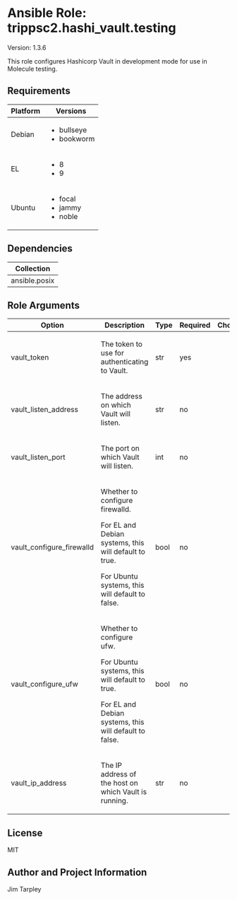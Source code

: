 <!-- BEGIN_ANSIBLE_DOCS -->

# Ansible Role: trippsc2.hashi_vault.testing
Version: 1.3.6

This role configures Hashicorp Vault in development mode for use in Molecule testing.

## Requirements

| Platform | Versions |
| -------- | -------- |
| Debian | <ul><li>bullseye</li><li>bookworm</li></ul> |
| EL | <ul><li>8</li><li>9</li></ul> |
| Ubuntu | <ul><li>focal</li><li>jammy</li><li>noble</li></ul> |

## Dependencies

| Collection |
| ---------- |
| ansible.posix |

## Role Arguments
|Option|Description|Type|Required|Choices|Default|
|---|---|---|---|---|---|
| vault_token | <p>The token to use for authenticating to Vault.</p> | str | yes |  |  |
| vault_listen_address | <p>The address on which Vault will listen.</p> | str | no |  | {{ vault_ip_address }} |
| vault_listen_port | <p>The port on which Vault will listen.</p> | int | no |  | 8200 |
| vault_configure_firewalld | <p>Whether to configure firewalld.</p><p>For EL and Debian systems, this will default to true.</p><p>For Ubuntu systems, this will default to false.</p> | bool | no |  | true |
| vault_configure_ufw | <p>Whether to configure ufw.</p><p>For Ubuntu systems, this will default to true.</p><p>For EL and Debian systems, this will default to false.</p> | bool | no |  | true |
| vault_ip_address | <p>The IP address of the host on which Vault is running.</p> | str | no |  | {{ ansible_host }} |


## License
MIT

## Author and Project Information
Jim Tarpley
<!-- END_ANSIBLE_DOCS -->
